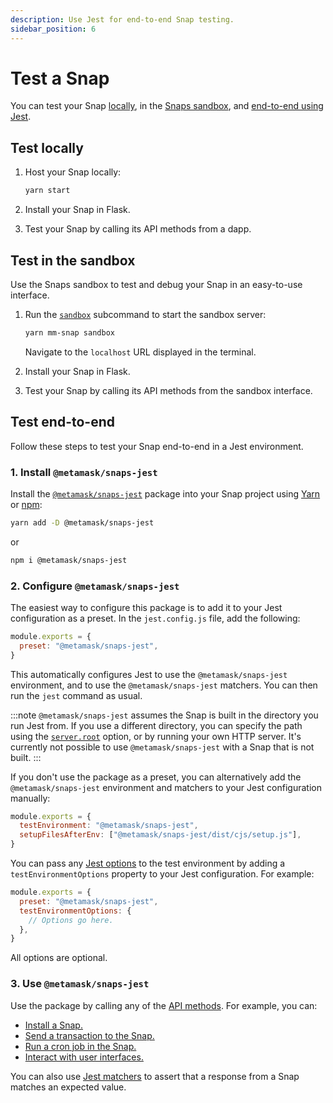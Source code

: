 ```yaml
---
description: Use Jest for end-to-end Snap testing.
sidebar_position: 6
---
```


# Test a Snap

You can test your Snap [locally](#test-locally), in the [Snaps sandbox](#test-in-a-sandbox), and [end-to-end using Jest](#test-end-to-end).

## Test locally

1. Host your Snap locally:

   ```bash
   yarn start
   ```
   
2. Install your Snap in Flask.

3. Test your Snap by calling its API methods from a dapp.

## Test in the sandbox

Use the Snaps sandbox to test and debug your Snap in an easy-to-use interface.

1. Run the [`sandbox`](../reference/cli.md#sandbox) subcommand to start the sandbox server:

   ```bash
   yarn mm-snap sandbox
   ```

   Navigate to the `localhost` URL displayed in the terminal.

2. Install your Snap in Flask.

3. Test your Snap by calling its API methods from the sandbox interface.

## Test end-to-end

Follow these steps to test your Snap end-to-end in a Jest environment.

### 1. Install `@metamask/snaps-jest`

Install the [`@metamask/snaps-jest`](https://github.com/MetaMask/snaps/tree/main/packages/snaps-jest) package into your Snap project using [Yarn](https://yarnpkg.com/)
or [npm](https://www.npmjs.com/):

```bash
yarn add -D @metamask/snaps-jest
```

or

```bash
npm i @metamask/snaps-jest
```

### 2. Configure `@metamask/snaps-jest`

The easiest way to configure this package is to add it to your Jest configuration as a preset.
In the `jest.config.js` file, add the following:

```js title="jest.config.js"
module.exports = {
  preset: "@metamask/snaps-jest",
}
```

This automatically configures Jest to use the `@metamask/snaps-jest` environment, and to use the
`@metamask/snaps-jest` matchers.
You can then run the `jest` command as usual.

:::note
`@metamask/snaps-jest` assumes the Snap is built in the directory you run Jest from.
If you use a different directory, you can specify the path using the
[`server.root`](../reference/cli/options.md#serverroot) option, or by running your own HTTP server.
It's currently not possible to use `@metamask/snaps-jest` with a Snap that is not built.
:::

If you don't use the package as a preset, you can alternatively add the `@metamask/snaps-jest`
environment and matchers to your Jest configuration manually:

```js title="jest.config.js"
module.exports = {
  testEnvironment: "@metamask/snaps-jest",
  setupFilesAfterEnv: ["@metamask/snaps-jest/dist/cjs/setup.js"],
}
```

You can pass any [Jest options](../reference/jest.md#options) to the test environment by adding a
`testEnvironmentOptions` property to your Jest configuration.
For example:

```js title="jest.config.js"
module.exports = {
  preset: "@metamask/snaps-jest",
  testEnvironmentOptions: {
    // Options go here.
  },
}
```

All options are optional.

### 3. Use `@metamask/snaps-jest`

Use the package by calling any of the [API methods](../reference/jest.md#api-methods).
For example, you can:

- [Install a Snap.](../reference/jest.md#installsnap)
- [Send a transaction to the Snap.](../reference/jest.md#ontransaction)
- [Run a cron job in the Snap.](../reference/jest.md#oncronjob)
- [Interact with user interfaces.](../reference/jest.md#getinterface)

You can also use [Jest matchers](../reference/jest.md#jest-matchers) to assert that a response from
a Snap matches an expected value.
